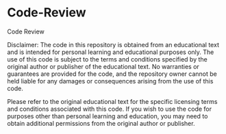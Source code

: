# Code-Review
Code Review 

Disclaimer:
The code in this repository is obtained from an educational text and is intended for personal learning and educational purposes only. The use of this code is subject to the terms and conditions specified by the original author or publisher of the educational text. No warranties or guarantees are provided for the code, and the repository owner cannot be held liable for any damages or consequences arising from the use of this code.

Please refer to the original educational text for the specific licensing terms and conditions associated with this code. If you wish to use the code for purposes other than personal learning and education, you may need to obtain additional permissions from the original author or publisher.

